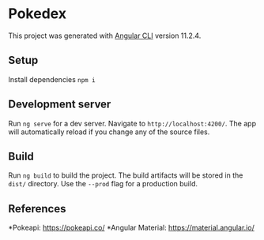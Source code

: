 # Pokedex

This project was generated with [Angular CLI](https://github.com/angular/angular-cli) version 11.2.4.

## Setup
Install dependencies `npm i`

## Development server

Run `ng serve` for a dev server. Navigate to `http://localhost:4200/`. The app will automatically reload if you change any of the source files.

## Build

Run `ng build` to build the project. The build artifacts will be stored in the `dist/` directory. Use the `--prod` flag for a production build.

## References

*Pokeapi: https://pokeapi.co/
*Angular Material: https://material.angular.io/ 